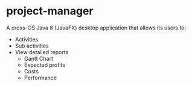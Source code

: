 # project-manager

A cross-OS Java 8 (JavaFX) desktop application that allows its users to:
* Activities
* Sub activities
* View detailed reports
  - Gantt Chart
  - Expected profits
  - Costs
  - Performance